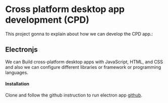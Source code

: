 
# Cross platform desktop app development (CPD)

This project gonna to explain about how we can develop the CPD app.:

## Electronjs

We can Build cross-platform desktop apps with JavaScript, HTML, and CSS and also we can configure different libraries or framework or programming languages.

#### Installation

Clone and follow the github instruction to run electron app [github](https://github.com/electron/electron-quick-start).